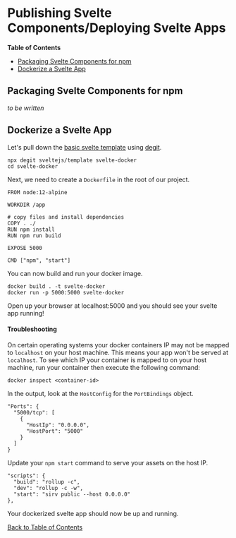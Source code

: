 # Publishing Svelte Components/Deploying Svelte Apps

<!-- START doctoc generated TOC please keep comment here to allow auto update -->
<!-- DON'T EDIT THIS SECTION, INSTEAD RE-RUN doctoc TO UPDATE -->
**Table of Contents**

- [Packaging Svelte Components for npm](#packaging-svelte-components-for-npm)
- [Dockerize a Svelte App](#dockerize-a-svelte-app)

<!-- END doctoc generated TOC please keep comment here to allow auto update -->

## Packaging Svelte Components for npm

_to be written_

## Dockerize a Svelte App

Let's pull down the [basic svelte template](https://github.com/sveltejs/template) using [degit](https://github.com/Rich-Harris/degit).

```
npx degit sveltejs/template svelte-docker
cd svelte-docker
```

Next, we need to create a `Dockerfile` in the root of our project.

```
FROM node:12-alpine

WORKDIR /app

# copy files and install dependencies
COPY . ./
RUN npm install
RUN npm run build

EXPOSE 5000

CMD ["npm", "start"]
```

You can now build and run your docker image.

```
docker build . -t svelte-docker
docker run -p 5000:5000 svelte-docker
```

Open up your browser at localhost:5000 and you should see your svelte app running!

#### Troubleshooting

On certain operating systems your docker containers IP may not be mapped to `localhost` on your host machine. This means your app won't be served at `localhost`. To see which IP your container is mapped to on your host machine, run your container then execute the following command:

```
docker inspect <container-id>
```

In the output, look at the `HostConfig` for the `PortBindings` object.

```
"Ports": {
  "5000/tcp": [
    {
      "HostIp": "0.0.0.0",
      "HostPort": "5000"
    }
  ]
}
```

Update your `npm start` command to serve your assets on the host IP.

```
"scripts": {
  "build": "rollup -c",
  "dev": "rollup -c -w",
  "start": "sirv public --host 0.0.0.0"
},
```

Your dockerized svelte app should now be up and running.

[Back to Table of Contents](https://github.com/svelte-society/recipes-mvp#table-of-contents)
